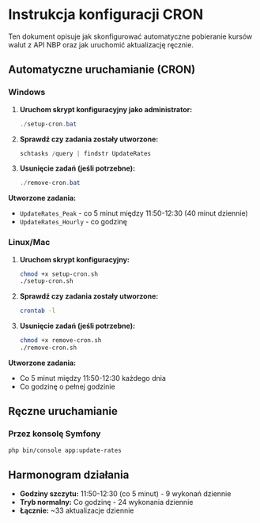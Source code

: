 # Instrukcja konfiguracji CRON

Ten dokument opisuje jak skonfigurować automatyczne pobieranie kursów walut z API NBP oraz jak uruchomić aktualizację ręcznie.

## Automatyczne uruchamianie (CRON)

### Windows

1. **Uruchom skrypt konfiguracyjny jako administrator:**

   ```powershell
   ./setup-cron.bat
   ```

2. **Sprawdź czy zadania zostały utworzone:**

   ```powershell
   schtasks /query | findstr UpdateRates
   ```

3. **Usunięcie zadań (jeśli potrzebne):**
   ```powershell
   ./remove-cron.bat
   ```

**Utworzone zadania:**

- `UpdateRates_Peak` - co 5 minut między 11:50-12:30 (40 minut dziennie)
- `UpdateRates_Hourly` - co godzinę

### Linux/Mac

1. **Uruchom skrypt konfiguracyjny:**

   ```bash
   chmod +x setup-cron.sh
   ./setup-cron.sh
   ```

2. **Sprawdź czy zadania zostały utworzone:**

   ```bash
   crontab -l
   ```

3. **Usunięcie zadań (jeśli potrzebne):**
   ```bash
   chmod +x remove-cron.sh
   ./remove-cron.sh
   ```

**Utworzone zadania:**

- Co 5 minut między 11:50-12:30 każdego dnia
- Co godzinę o pełnej godzinie

## Ręczne uruchamianie

### Przez konsolę Symfony

```bash
php bin/console app:update-rates
```

## Harmonogram działania

- **Godziny szczytu:** 11:50-12:30 (co 5 minut) - 9 wykonań dziennie
- **Tryb normalny:** Co godzinę - 24 wykonania dziennie
- **Łącznie:** ~33 aktualizacje dziennie
